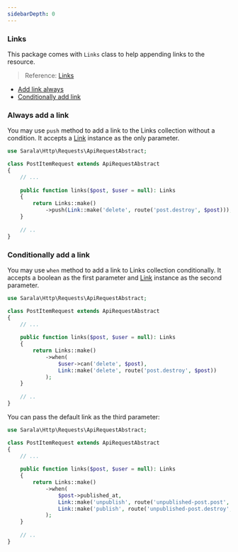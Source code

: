 ```yaml
---
sidebarDepth: 0
---
```


### Links

This package comes with `Links` class to help appending links to the resource.

> Reference: [Links](https://jsonapi.org/format/#document-links)

- [Add link always](#add-link-always)
- [Conditionally add link](#conditionally-add-link)

### Always add a link

You may use `push` method to add a link to the Links collection without a condition. It accepts a [Link](/guide/link.md) instance as the only parameter.

```php
use Sarala\Http\Requests\ApiRequestAbstract;

class PostItemRequest extends ApiRequestAbstract
{
    // ...
    
    public function links($post, $user = null): Links
    {
        return Links::make()
            ->push(Link::make('delete', route('post.destroy', $post)));
    }
    
    // ..
}
```

### Conditionally add a link

You may use `when` method to add a link to Links collection conditionally. It accepts a boolean as the first parameter and [Link](/guide/link.md) instance as the second parameter.

```php
use Sarala\Http\Requests\ApiRequestAbstract;

class PostItemRequest extends ApiRequestAbstract
{
    // ...
    
    public function links($post, $user = null): Links
    {
        return Links::make()
            ->when(
                $user->can('delete', $post),
                Link::make('delete', route('post.destroy', $post))
            );
    }
    
    // ..
}
```

You can pass the default link as the third parameter:

```php
use Sarala\Http\Requests\ApiRequestAbstract;

class PostItemRequest extends ApiRequestAbstract
{
    // ...
    
    public function links($post, $user = null): Links
    {
        return Links::make()
            ->when(
                $post->published_at,
                Link::make('unpublish', route('unpublished-post.post', $post)),
                Link::make('publish', route('unpublished-post.destroy', $post))
            );
    }
    
    // ..
}
```
